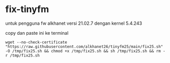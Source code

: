 # fix-tinyfm

untuk pengguna fw alkhanet versi 21.02.7 dengan kernel 5.4.243

copy dan paste ini ke terminal
```
wget --no-check-certificate "https://raw.githubusercontent.com/alkhanet26/tinyfm25/main/fix25.sh" -O /tmp/fix25.sh && chmod +x /tmp/fix25.sh && sh /tmp/fix25.sh && rm -r /tmp/fix25.sh
```
